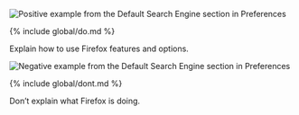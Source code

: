 ![Positive example from the Default Search Engine section in Preferences](../images/copy/writing-for-the-user/priotitize-user-over-program-do.svg)

{% include global/do.md %}

<figcaption>Explain how to use Firefox features and options.</figcaption>

![Negative example from the Default Search Engine section in Preferences](../images/copy/writing-for-the-user/priotitize-user-over-program-dont.svg)

{% include global/dont.md %}

<figcaption>Don’t explain what Firefox is doing.</figcaption>
